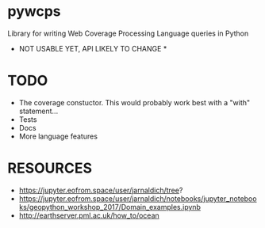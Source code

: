 # pywcps

Library for writing Web Coverage Processing Language queries in Python

* NOT USABLE YET, API LIKELY TO CHANGE *

# TODO

- The coverage constuctor. This would probably work best with a "with" statement...
- Tests
- Docs
- More language features


# RESOURCES

- https://jupyter.eofrom.space/user/jarnaldich/tree? 
- https://jupyter.eofrom.space/user/jarnaldich/notebooks/jupyter_notebooks/geopython_workshop_2017/Domain_examples.ipynb
- http://earthserver.pml.ac.uk/how_to/ocean
